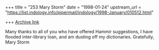 +++
title = "253 Mary Storm"
date = "1998-01-24"
upstream_url = "https://list.indology.info/pipermail/indology/1998-January/010512.html"

+++
[Archive link](https://list.indology.info/pipermail/indology/1998-January/010512.html)

Many thanks to all of you who have offered Hammir suggestions, I have
flooded inter-library loan, and am dusting off my dictionaries.
Gratefully,
Mary Storm



